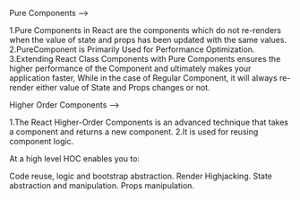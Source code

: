 Pure Components -->

1.Pure Components in React are the components which do not re-renders when the value of state and props has been updated with the same values.
2.PureComponent is Primarily Used for Performance Optimization.
3.Extending React Class Components with Pure Components ensures the higher performance of the Component and ultimately makes your application faster, While in the case of Regular Component, it will always re-render either value of State and Props changes or not.


Higher Order Components -->

1.The React Higher-Order Components is an advanced technique that takes a component and returns a new component. 
2.It is used for reusing component logic.

At a high level HOC enables you to:

Code reuse, logic and bootstrap abstraction.
Render Highjacking.
State abstraction and manipulation.
Props manipulation.